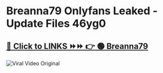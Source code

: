 
 # Breanna79 Onlyfans Leaked - Update Files 46yg0

## <h2><a href="https://clipsfans.com/Breanna79&ref=git">🔗 Click to LINKS ⏩⏩ 👉 🟢 Breanna79 </a></h2>

<a href="https://clipsfans.com/Breanna79&ref=git" rel="nofollow" data-target="animated-image.originalLink"><img src="https://i.ibb.co.com/xMMVF88/686577567.gif" alt="Viral Video Original" style="max-width: 100%; display: inline-block;" data-target="animated-image.originalImage"></a>

